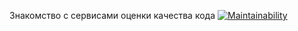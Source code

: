 Знакомство с сервисами оценки качества кода
[![Maintainability](https://api.codeclimate.com/v1/badges/00d0559d78ea448aec1b/maintainability)](https://codeclimate.com/github/dmitriy-kuleshov/lw2_methodology/maintainability)
